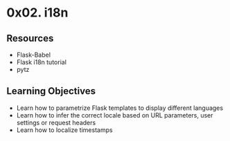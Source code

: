 # 0x02. i18n

## Resources
+ Flask-Babel
+ Flask i18n tutorial
+ pytz

## Learning Objectives
+ Learn how to parametrize Flask templates to display different languages
+ Learn how to infer the correct locale based on URL parameters, user settings or request headers
+ Learn how to localize timestamps
